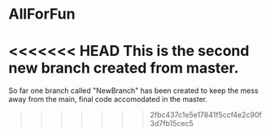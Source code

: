 # AllForFun
<<<<<<< HEAD
This is the second new branch created from master.
=======
So far one branch called "NewBranch" has been created to keep the mess away from the main, final code accomodated in the master.
>>>>>>> 2fbc437c1e5e17841f5ccf4e2c90f3d7fb15cec5
